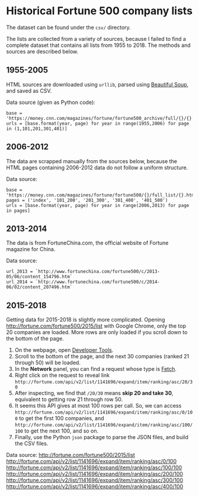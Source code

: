 # Historical Fortune 500 company lists
The dataset can be found under the `csv/` directory.

The lists are collected from a variety of sources, because I failed to find a complete dataset that contains all lists from 1955 to 2018. The methods and sources are described below.

## 1955-2005
HTML sources are downloaded using `urllib`, parsed using [Beautiful Soup](https://www.crummy.com/software/BeautifulSoup/bs4/doc/), and saved as CSV. 

Data source (given as Python code):
```Python3
base = 'https://money.cnn.com/magazines/fortune/fortune500_archive/full/{}/{}.html'
urls = [base.format(year, page) for year in range(1955,2006) for page in (1,101,201,301,401)]
```

## 2006-2012
The data are scrapped manually from the sources below, because the HTML pages containing 2006-2012 data do not follow a uniform structure.

Data source:
```Python3
base = 'https://money.cnn.com/magazines/fortune/fortune500/{}/full_list/{}.html'
pages = ('index', '101_200', '201_300', '301_400', '401_500')
urls = [base.format(year, page) for year in range(2006,2013) for page in pages]
```

## 2013-2014
The data is from FortuneChina.com, the official website of Fortune magazine for China.

Data source: 
```Python3
url_2013 = `http://www.fortunechina.com/fortune500/c/2013-05/06/content_154796.htm`
url_2014 = `http://www.fortunechina.com/fortune500/c/2014-06/02/content_207496.htm`
```

## 2015-2018
Getting data for 2015-2018 is slightly more complicated. Opening http://fortune.com/fortune500/2015/list with Google Chrome, only the top 20 companies are loaded. More rows are only loaded if you scroll down to the bottom of the page.

1. On the webpage, open [Developer Tools](https://developers.google.com/web/tools/chrome-devtools/).
2. Scroll to the bottom of the page, and the next 30 companies (ranked 21 through 50) will be loaded. 
3. In the **Network** panel, you can find a request whose type is [Fetch](https://developer.mozilla.org/en-US/docs/Web/API/Fetch_API/Using_Fetch).
4. Right click on the request to reveal link `http://fortune.com/api/v2/list/1141696/expand/item/ranking/asc/20/30`
5. After inspecting, we find that `/20/30` means **skip 20 and take 30**, equivalent to getting row 21 through row 50.
6. It seems this API gives at most 100 rows per call. So, we can access `http://fortune.com/api/v2/list/1141696/expand/item/ranking/asc/0/100` to get the first 100 companies, and `http://fortune.com/api/v2/list/1141696/expand/item/ranking/asc/100/100` to get the next 100, and so on.
7. Finally, use the Python `json` package to parse the JSON files, and build the CSV files.

Data source:
http://fortune.com/fortune500/2015/list
http://fortune.com/api/v2/list/1141696/expand/item/ranking/asc/0/100
http://fortune.com/api/v2/list/1141696/expand/item/ranking/asc/100/100
http://fortune.com/api/v2/list/1141696/expand/item/ranking/asc/200/100
http://fortune.com/api/v2/list/1141696/expand/item/ranking/asc/300/100
http://fortune.com/api/v2/list/1141696/expand/item/ranking/asc/400/100
